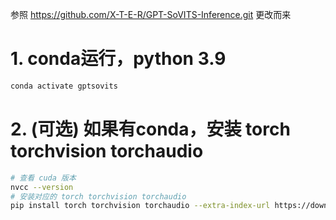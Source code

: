 参照 https://github.com/X-T-E-R/GPT-SoVITS-Inference.git 更改而来
# 1. conda运行，python 3.9
  ``` sh
  conda activate gptsovits
  ``` 

# 2. (可选) 如果有conda，安装 torch torchvision torchaudio
  ``` sh
  # 查看 cuda 版本
  nvcc --version
  # 安装对应的 torch torchvision torchaudio
  pip install torch torchvision torchaudio --extra-index-url https://download.pytorch.org/whl/cu121
  ```
